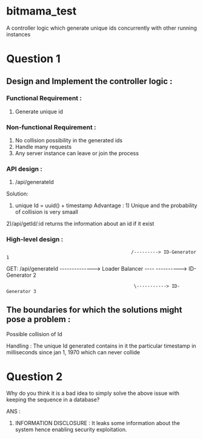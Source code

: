 # bitmama_test
A controller logic which generate unique ids concurrently with other running instances

# Question 1
## Design  and Implement the controller logic :

### Functional Requirement :
1) Generate unique id

### Non-functional Requirement :
1) No collision possibility in the generated ids
2) Handle many requests
3) Any server instance can leave or join the process

### API design :
1) /api/generateId

Solution: 
1) unique Id = uuid() + timestamp
Advantage : 1) Unique and the probability of collision is very smaall


2)/api/getId/:id
returns the information about an id if it exist

### High-level design :
                                                    
                                                  /---------> ID-Generator 1
GET:    /api/generateId  -------------->          Loader Balancer ---- ----------> ID-Generator 2


                                                   \-----------> ID-Generator 3
     
                                                   
##  The boundaries for which the solutions might pose a problem :
Possible collision of Id

Handling : The unique Id generated contains in it the particular timestamp in milliseconds since jan 1, 1970 which can never collide


# Question 2
Why do you think it is a bad idea to simply solve the above issue with keeping the sequence in a database?

ANS :
1) INFORMATION DISCLOSURE : It leaks some information about the system hence enabling security exploitation.